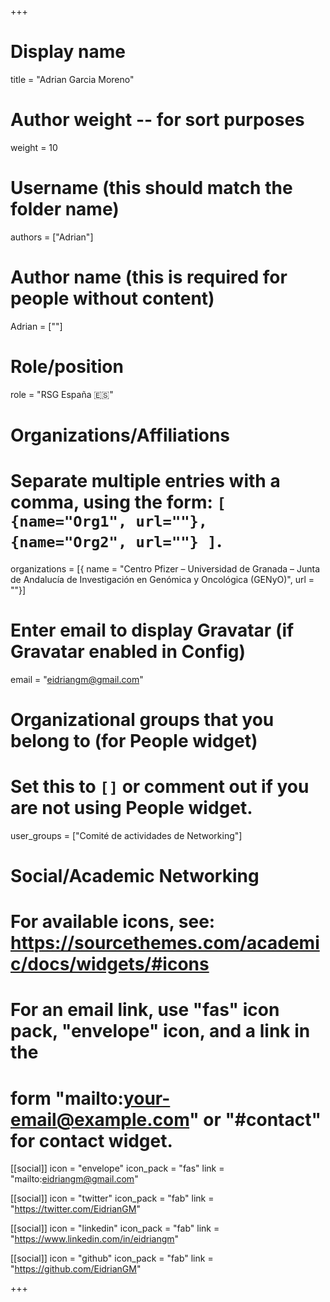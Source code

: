 +++
# Display name
title = "Adrian Garcia Moreno"

# Author weight -- for sort purposes
weight = 10

# Username (this should match the folder name)
authors = ["Adrian"]

# Author name (this is required for people without content)
Adrian = [""]

# Role/position
role = "RSG España :es:"

# Organizations/Affiliations
#   Separate multiple entries with a comma, using the form: `[ {name="Org1", url=""}, {name="Org2", url=""} ]`.
organizations = [{ name = "Centro Pfizer – Universidad de Granada – Junta de Andalucía de Investigación en Genómica y Oncológica (GENyO)", url = ""}]

# Enter email to display Gravatar (if Gravatar enabled in Config)
email = "eidriangm@gmail.com"

# Organizational groups that you belong to (for People widget)
#   Set this to `[]` or comment out if you are not using People widget.
user_groups = ["Comité de actividades de Networking"]

# Social/Academic Networking
# For available icons, see: https://sourcethemes.com/academic/docs/widgets/#icons
#   For an email link, use "fas" icon pack, "envelope" icon, and a link in the
#   form "mailto:your-email@example.com" or "#contact" for contact widget.

[[social]]
  icon = "envelope"
  icon_pack = "fas"
  link = "mailto:eidriangm@gmail.com"

  [[social]]
  icon = "twitter"
  icon_pack = "fab"
  link = "https://twitter.com/EidrianGM"

[[social]]
  icon = "linkedin"
  icon_pack = "fab"
  link = "https://www.linkedin.com/in/eidriangm"

 [[social]]
   icon = "github"
   icon_pack = "fab"
   link = "https://github.com/EidrianGM"

+++